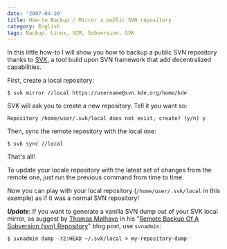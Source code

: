 ```yaml
---
date: '2007-04-20'
title: How-to Backup / Mirror a public SVN repository
category: English
tags: Backup, Linux, SCM, Subversion, SVK
---
```


In this little how-to I will show you how to backup a public SVN repository
thanks to [SVK](https://svk.bestpractical.com), a tool build upon SVN framework
that add decentralized capabilities.

First, create a local repository:

```shell-session
$ svk mirror //local https://username@svn.kde.org/home/kde
```

SVK will ask you to create a new repository. Tell it you want so:

```text
Repository /home/user/.svk/local does not exist, create? (y/n) y
```

Then, sync the remote repository with the local one:

```shell-session
$ svk sync //local
```

That's all!

To update your locale repository with the latest set of changes from the remote
one, just run the previous command from time to time.

Now you can play with your local repository (`/home/user/.svk/local` in this
exemple) as if it was a normal SVN repository!

**_Update_**: If you want to generate a vanilla SVN dump out of your SVK local
mirror, as suggest by [Thomas Mølhave](https://moelhave.dk) in his
"[Remote Backup Of A Subversion (svn) Repository](https://moelhave.dk/2006/07/remote-mirroring-a-subversion-svn-repository/)"
blog post, use `svnadmin`:

```shell-session
$ svnadmin dump -r2:HEAD ~/.svk/local > my-repository-dump
```
